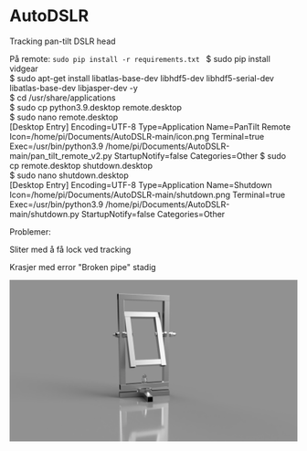 # AutoDSLR
Tracking pan-tilt DSLR head

På remote:
`sudo pip install -r requirements.txt ` 
$ sudo pip install vidgear  
$ sudo apt-get install libatlas-base-dev libhdf5-dev libhdf5-serial-dev libatlas-base-dev libjasper-dev -y  
$ cd /usr/share/applications  
$ sudo cp python3.9.desktop remote.desktop  
$ sudo nano remote.desktop  
[Desktop Entry]
Encoding=UTF-8
Type=Application
Name=PanTilt Remote
Icon=/home/pi/Documents/AutoDSLR-main/icon.png
Terminal=true
Exec=/usr/bin/python3.9 /home/pi/Documents/AutoDSLR-main/pan_tilt_remote_v2.py
StartupNotify=false
Categories=Other
$ sudo cp remote.desktop shutdown.desktop  
$ sudo nano shutdown.desktop  
[Desktop Entry]
Encoding=UTF-8
Type=Application
Name=Shutdown
Icon=/home/pi/Documents/AutoDSLR-main/shutdown.png
Terminal=true
Exec=/usr/bin/python3.9 /home/pi/Documents/AutoDSLR-main/shutdown.py
StartupNotify=false
Categories=Other



Problemer:

Sliter med å få lock ved tracking

Krasjer med error "Broken pipe" stadig

![The head](https://github.com/AutomaticBirdPhotography/AutoDSLR/blob/main/Motorisert_kamerahode_2021-Jan-22_10-43-36PM-000_CustomizedView906122989%20(2).png?raw=true)
